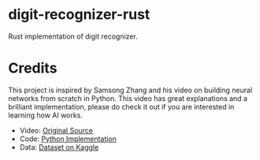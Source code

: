 # digit-recognizer-rust
Rust implementation of digit recognizer.

# Credits
This project is inspired by Samsong Zhang and his video on building neural networks from scratch in Python. This video has great explanations and a brilliant implementation, please do check it out if you are interested in learning how AI works.
- Video: [Original Source](https://www.youtube.com/watch?v=w8yWXqWQYmU)
- Code: [Python Implementation](https://www.kaggle.com/code/wwsalmon/simple-mnist-nn-from-scratch-numpy-no-tf-keras/notebook)
- Data: [Dataset on Kaggle](https://www.kaggle.com/code/wwsalmon/simple-mnist-nn-from-scratch-numpy-no-tf-keras/input)